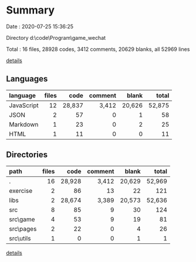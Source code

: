 # Summary

Date : 2020-07-25 15:36:25

Directory d:\code\Program\game_wechat

Total : 16 files,  28928 codes, 3412 comments, 20629 blanks, all 52969 lines

[details](details.md)

## Languages
| language | files | code | comment | blank | total |
| :--- | ---: | ---: | ---: | ---: | ---: |
| JavaScript | 12 | 28,837 | 3,412 | 20,626 | 52,875 |
| JSON | 2 | 57 | 0 | 1 | 58 |
| Markdown | 1 | 23 | 0 | 2 | 25 |
| HTML | 1 | 11 | 0 | 0 | 11 |

## Directories
| path | files | code | comment | blank | total |
| :--- | ---: | ---: | ---: | ---: | ---: |
| . | 16 | 28,928 | 3,412 | 20,629 | 52,969 |
| exercise | 2 | 86 | 13 | 22 | 121 |
| libs | 2 | 28,674 | 3,389 | 20,573 | 52,636 |
| src | 8 | 85 | 9 | 30 | 124 |
| src\game | 4 | 53 | 9 | 19 | 81 |
| src\pages | 2 | 22 | 0 | 4 | 26 |
| src\utils | 1 | 0 | 0 | 1 | 1 |

[details](details.md)